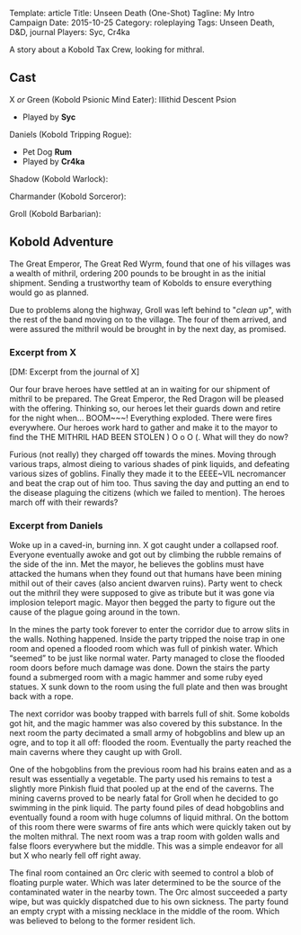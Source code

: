 Template: article
Title: Unseen Death (One-Shot)
Tagline: My Intro Campaign
Date: 2015-10-25
Category: roleplaying
Tags: Unseen Death, D&D, journal
Players: Syc, Cr4ka

A story about a Kobold Tax Crew, looking for mithral.


## Cast

X *or* Green (Kobold Psionic Mind Eater): Illithid Descent Psion

 * Played by **Syc**

Daniels (Kobold Tripping Rogue):

 * Pet Dog **Rum**
 * Played by **Cr4ka**

Shadow (Kobold Warlock):

Charmander (Kobold Sorceror):

Groll (Kobold Barbarian):




## Kobold Adventure

The Great Emperor, The Great Red Wyrm, found that one of his villages was a wealth of mithril, ordering 200 pounds to be brought in as the initial shipment. Sending a trustworthy team of Kobolds to ensure everything would go as planned.

Due to problems along the highway, Groll was left behind to "*clean up*", with the rest of the band moving on to the village. The four of them arrived, and were assured the mithril would be brought in by the next day, as promised.


### Excerpt from X

[DM: Excerpt from the journal of X]

Our four brave heroes have settled at an in waiting for our shipment of mithril to be prepared. The Great Emperor, the Red Dragon will be pleased with the offering. Thinking so, our heroes let their guards down and retire for the night when... BOOM~~~! Everything exploded. There were fires everywhere. Our heroes work hard to gather and make it to the mayor to find the THE MITHRIL HAD BEEN STOLEN ) O o O (. What will they do now?

Furious (not really) they charged off towards the mines. Moving through various traps, almost dieing to various shades of pink liquids, and defeating various sizes of goblins. Finally they made it to the EEEE~VIL necromancer and beat the crap out of him too. Thus saving the day and putting an end to the disease plaguing the citizens (which we failed to mention). The heroes march off with their rewards?




### Excerpt from Daniels

Woke up in a caved-in, burning inn. X got caught under a collapsed roof. Everyone eventually awoke and got out by climbing the rubble remains of the side of the inn. Met the mayor, he believes the goblins must have attacked the humans when they found out that humans have been mining mithil out of their caves (also ancient dwarven ruins). Party went to check out the mithril they were supposed to give as tribute but it was gone via implosion teleport magic. Mayor then begged the party to figure out the cause of the plague going around in the town.

In the mines the party took forever to enter the corridor due to arrow slits in the walls. Nothing happened. Inside the party tripped the noise trap in one room and opened a flooded room which was full of pinkish water. Which “seemed” to be just like normal water. Party managed to close the flooded room doors before much damage was done. Down the stairs the party found a submerged room with a magic hammer and some ruby eyed statues. X sunk down to the room using the full plate and then was brought back with a rope.

The next corridor was booby trapped with barrels full of shit. Some kobolds got hit, and the magic hammer was also covered by this substance. In the next room the party decimated a small army of hobgoblins and blew up an ogre, and to top it all off: flooded the room. Eventually the party reached the main caverns where they caught up with Groll.

One of the hobgoblins from the previous room had his brains eaten and as a result was essentially a vegetable. The party used his remains to test a slightly more Pinkish fluid that pooled up at the end of the caverns. The mining caverns proved to be nearly fatal for Groll when he decided to go swimming in the pink liquid. The party found piles of dead hobgoblins and eventually found a room with huge columns of liquid mithral. On the bottom of this room there were swarms of fire ants which were quickly taken out by the molten mithral. The next room was a trap room with golden walls and false floors everywhere but the middle. This was a simple endeavor for all but X who nearly fell off right away.

The final room contained an Orc cleric with seemed to control a blob of floating purple water. Which was later determined to be the source of the contaminated water in the nearby town. The Orc almost succeeded a party wipe, but was quickly dispatched due to his own sickness. The party found an empty crypt with a missing necklace in the middle of the room. Which was believed to belong to the former resident lich.






